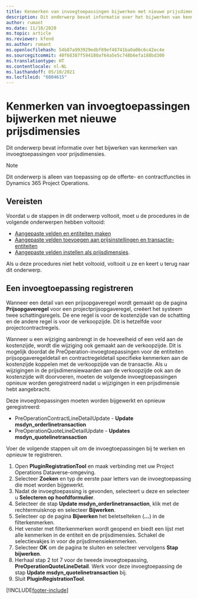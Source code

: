 ```yaml
---
title: Kenmerken van invoegtoepassingen bijwerken met nieuwe prijsdimensies
description: Dit onderwerp bevat informatie over het bijwerken van kenmerken van invoegtoepassingen voor prijsdimensies.
author: rumant
ms.date: 11/18/2020
ms.topic: article
ms.reviewer: kfend
ms.author: rumant
ms.openlocfilehash: 54b87a993929edbf89ef48741ba0a06c6c42ec4e
ms.sourcegitcommit: 40f68387f594180af64a5e5c748b6efa188bd300
ms.translationtype: HT
ms.contentlocale: nl-NL
ms.lasthandoff: 05/10/2021
ms.locfileid: "6004615"
---
```

# <a name="update-plug-in-attributes-with-new-pricing-dimensions"></a>Kenmerken van invoegtoepassingen bijwerken met nieuwe prijsdimensies

Dit onderwerp bevat informatie over het bijwerken van kenmerken van invoegtoepassingen voor prijsdimensies.

> [!NOTE]
> Dit onderwerp is alleen van toepassing op de offerte- en contractfuncties in Dynamics 365 Project Operations.

## <a name="prerequisites"></a>Vereisten
Voordat u de stappen in dit onderwerp voltooit, moet u de procedures in de volgende onderwerpen hebben voltooid:

  - [Aangepaste velden en entiteiten maken](create-custom-fields-entities-pricing-dimensions.md) 
  - [Aangepaste velden toevoegen aan prijsinstellingen en transactie-entiteiten ](add-custom-fields-price-setup-transactional-entities.md)
  - [Aangepaste velden instellen als prijsdimensies](set-up-custom-fields-pricing-dimensions.md). 
  
Als u deze procedures niet hebt voltooid, voltooit u ze en keert u terug naar dit onderwerp.

## <a name="register-a-plug-in"></a>Een invoegtoepassing registreren
Wanneer een detail van een prijsopgaveregel wordt gemaakt op de pagina **Prijsopgaveregel** voor een projectprijsopgaveregel, creëert het systeem twee schattingsregels. De ene regel is voor de kostenzijde van de schatting en de andere regel is voor de verkoopzijde. Dit is hetzelfde voor projectcontractregels.

Wanneer u een wijziging aanbrengt in de hoeveelheid of een veld aan de kostenzijde, wordt die wijziging ook gemaakt aan de verkoopzijde. Dit is mogelijk doordat de PreOperation-invoegtoepassingen voor de entiteiten prijsopgaveregeldetail en contractregeldetail specifieke kenmerken aan de kostenzijde koppelen met de verkoopzijde van de transactie. Als u wijzigingen in de prijsdimensiewaarden aan de verkoopzijde ook aan de kostenzijde wilt doorvoeren, moeten de volgende invoegtoepassingen opnieuw worden geregistreerd nadat u wijzigingen in een prijsdimensie hebt aangebracht.

Deze invoegtoepassingen moeten worden bijgewerkt en opnieuw geregistreerd:

- PreOperationContractLineDetailUpdate - **Update msdyn_orderlinetransaction**
- PreOperationQuoteLineDetailUpdate - **Updates msdyn_quotelinetransaction**

Voer de volgende stappen uit om de invoegtoepassingen bij te werken en opnieuw te registreren.

1. Open **PluginRegistrationTool** en maak verbinding met uw Project Operations Dataverse-omgeving.
2. Selecteer **Zoeken** en typ de eerste paar letters van de invoegtoepassing die moet worden bijgewerkt.
3. Nadat de invoegtoepassing is gevonden, selecteert u deze en selecteer u **Selecteren op hoofdformulier**.
4. Selecteer de stap **Update msdyn_orderlinetransaction**, klik met de rechtermuisknop en selecteer **Bijwerken**.
5. Selecteer op de pagina **Bijwerken** het beletselteken (**...**) in de filterkenmerken.
6. Het venster met filterkenmerken wordt geopend en biedt een lijst met alle kenmerken in de entiteit en de prijsdimensies. Schakel de selectievakjes in voor de prijsdimensiekenmerken.
7. Selecteer **OK** om de pagina te sluiten en selecteer vervolgens **Stap bijwerken**.
8. Herhaal stap 2 tot 7 voor de tweede invoegtoepassing, **PreOperationQuoteLineDetail**. Werk voor deze invoegtoepassing de stap **Update msdyn_quotelinetransaction** bij.
9. Sluit **PluginRegistrationTool**.


[!INCLUDE[footer-include](../includes/footer-banner.md)]